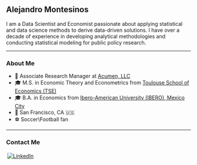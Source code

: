 ## Alejandro Montesinos 

I am a Data Scientist and Economist passionate about applying statistical and data science methods to derive data-driven solutions. I have over a decade of experience in developing analytical methodologies and conducting statistical modeling for public policy research.

---
### About Me
- 🏢 Associate Research Manager at [Acumen, LLC](https://www.acumenllc.com)
- :mortar_board: M.S. in Economic Theory and Econometrics from [Toulouse School of Economics (TSE)](https://www.tse-fr.eu/about)
- :mortar_board: B.A. in Economics from [Ibero-American University (IBERO), Mexico City](https://ibero.mx/about-ibero) 
- :round_pushpin: San Francisco, CA 🇺🇸
- :soccer: Soccer\Football fan

---
### Contact Me
<p align="left">
  <a href="https://www.linkedin.com/in/alejandro-montesinos/">
    <img src="https://raw.githubusercontent.com/MikeCodesDotNET/MikeCodesDotNET/a8abbf37441f3253f74ea255a47f289208d7568c/Resources/linkedIn.svg" alt="LinkedIn" style="vertical-align:top; margin:3px">
  </a>
</p>
